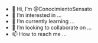 - 👋 Hi, I’m @ConocimientoSensato
- 👀 I’m interested in ...
- 🌱 I’m currently learning ...
- 💞️ I’m looking to collaborate on ...
- 📫 How to reach me ...

<!---
ConocimientoSensato/ConocimientoSensato is a ✨ special ✨ repository because its `README.md` (this file) appears on your GitHub profile.
You can click the Preview link to take a look at your changes.
--->
